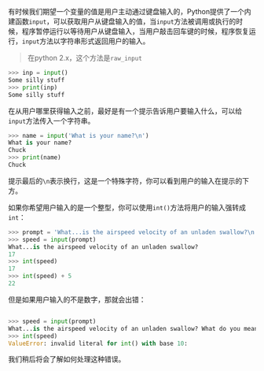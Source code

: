 有时候我们期望一个变量的值是用户主动通过键盘输入的，Python提供了一个内建函数`input`，可以获取用户从键盘输入的值，当`input`方法被调用或执行的时候，程序暂停运行以等待用户从键盘输入，当用户敲击回车键的时候，程序恢复运行，`input`方法以字符串形式返回用户的输入。
> 在python 2.x，这个方法是`raw_input`

```python
>>> inp = input()
Some silly stuff
>>> print(inp)
Some silly stuff
```
在从用户哪里获得输入之前，最好是有一个提示告诉用户要输入什么，可以给`input`方法传入一个字符串。
```python
>>> name = input('What is your name?\n')
What is your name?
Chuck
>>> print(name)
Chuck
```

提示最后的`\n`表示换行，这是一个特殊字符，你可以看到用户的输入在提示的下方。

如果你希望用户输入的是一个整型，你可以使用`int()`方法将用户的输入强转成`int`：
```python
>>> prompt = 'What...is the airspeed velocity of an unladen swallow?\n'
>>> speed = input(prompt)
What...is the airspeed velocity of an unladen swallow?
17
>>> int(speed)
17
>>> int(speed) + 5
22
```
但是如果用户输入的不是数字，那就会出错：
```python

>>> speed = input(prompt)
What...is the airspeed velocity of an unladen swallow? What do you mean, an African or a European swallow?
>>> int(speed)
ValueError: invalid literal for int() with base 10:
```
我们稍后将会了解如何处理这种错误。













